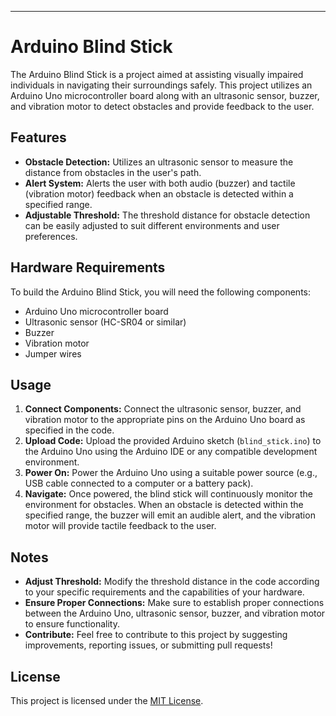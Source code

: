 ---

# Arduino Blind Stick

The Arduino Blind Stick is a project aimed at assisting visually impaired individuals in navigating their surroundings safely. This project utilizes an Arduino Uno microcontroller board along with an ultrasonic sensor, buzzer, and vibration motor to detect obstacles and provide feedback to the user.

## Features

- **Obstacle Detection:** Utilizes an ultrasonic sensor to measure the distance from obstacles in the user's path.
- **Alert System:** Alerts the user with both audio (buzzer) and tactile (vibration motor) feedback when an obstacle is detected within a specified range.
- **Adjustable Threshold:** The threshold distance for obstacle detection can be easily adjusted to suit different environments and user preferences.

## Hardware Requirements

To build the Arduino Blind Stick, you will need the following components:

- Arduino Uno microcontroller board
- Ultrasonic sensor (HC-SR04 or similar)
- Buzzer
- Vibration motor
- Jumper wires

## Usage

1. **Connect Components:** Connect the ultrasonic sensor, buzzer, and vibration motor to the appropriate pins on the Arduino Uno board as specified in the code.
2. **Upload Code:** Upload the provided Arduino sketch (`blind_stick.ino`) to the Arduino Uno using the Arduino IDE or any compatible development environment.
3. **Power On:** Power the Arduino Uno using a suitable power source (e.g., USB cable connected to a computer or a battery pack).
4. **Navigate:** Once powered, the blind stick will continuously monitor the environment for obstacles. When an obstacle is detected within the specified range, the buzzer will emit an audible alert, and the vibration motor will provide tactile feedback to the user.

## Notes

- **Adjust Threshold:** Modify the threshold distance in the code according to your specific requirements and the capabilities of your hardware.
- **Ensure Proper Connections:** Make sure to establish proper connections between the Arduino Uno, ultrasonic sensor, buzzer, and vibration motor to ensure functionality.
- **Contribute:** Feel free to contribute to this project by suggesting improvements, reporting issues, or submitting pull requests!

## License

This project is licensed under the [MIT License](LICENSE).
